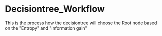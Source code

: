 # Decisiontree_Workflow
This is the process how the decisiontree will choose the Root node based on the "Entropy" and "Information gain"
